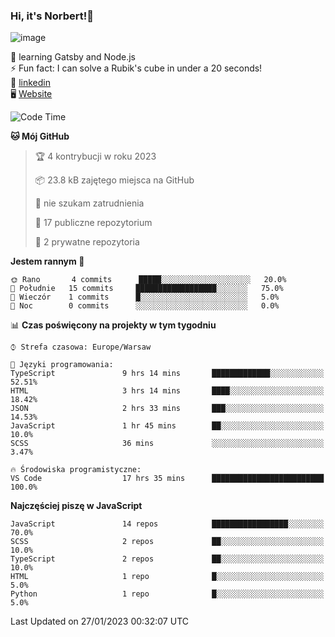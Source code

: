 ### Hi, it's Norbert!👋

![image](https://i.imgur.com/y3Fbv48.png)


🧠 learning Gatsby and Node.js <br>
⚡ Fun fact: I can solve a Rubik's cube in under a 20 seconds! <br>
👔 [linkedin](https://www.linkedin.com/in/norbert-%C5%82uszkiewicz-75b0891b3/) <br>
🖥 [Website](https://norbertluszkiewicz.pl/)<br>


<!--START_SECTION:waka-->
![Code Time](http://img.shields.io/badge/Code%20Time-1%2C959%20hrs%2045%20mins-blue)

**🐱 Mój GitHub** 

> 🏆 4 kontrybucji w roku 2023
 > 
> 📦 23.8 kB zajętego miejsca na GitHub 
 > 
> 🚫 nie szukam zatrudnienia
 > 
> 📜 17 publiczne repozytorium 
 > 
> 🔑 2 prywatne repozytoria  
 > 
**Jestem rannym 🐤** 

```text
🌞 Rano       4 commits      █████░░░░░░░░░░░░░░░░░░░░   20.0% 
🌆 Południe   15 commits     ██████████████████░░░░░░░   75.0% 
🌃 Wieczór    1 commits      █░░░░░░░░░░░░░░░░░░░░░░░░   5.0% 
🌙 Noc        0 commits      ░░░░░░░░░░░░░░░░░░░░░░░░░   0.0%

```


📊 **Czas poświęcony na projekty w tym tygodniu** 

```text
⌚︎ Strefa czasowa: Europe/Warsaw

💬 Języki programowania: 
TypeScript               9 hrs 14 mins       █████████████░░░░░░░░░░░░   52.51% 
HTML                     3 hrs 14 mins       ████░░░░░░░░░░░░░░░░░░░░░   18.42% 
JSON                     2 hrs 33 mins       ███░░░░░░░░░░░░░░░░░░░░░░   14.53% 
JavaScript               1 hr 45 mins        ██░░░░░░░░░░░░░░░░░░░░░░░   10.0% 
SCSS                     36 mins             ░░░░░░░░░░░░░░░░░░░░░░░░░   3.47%

🔥 Środowiska programistyczne: 
VS Code                  17 hrs 35 mins      █████████████████████████   100.0%

```

**Najczęściej piszę w JavaScript** 

```text
JavaScript               14 repos            █████████████████░░░░░░░░   70.0% 
SCSS                     2 repos             ██░░░░░░░░░░░░░░░░░░░░░░░   10.0% 
TypeScript               2 repos             ██░░░░░░░░░░░░░░░░░░░░░░░   10.0% 
HTML                     1 repo              █░░░░░░░░░░░░░░░░░░░░░░░░   5.0% 
Python                   1 repo              █░░░░░░░░░░░░░░░░░░░░░░░░   5.0%

```



 Last Updated on 27/01/2023 00:32:07 UTC
<!--END_SECTION:waka-->
